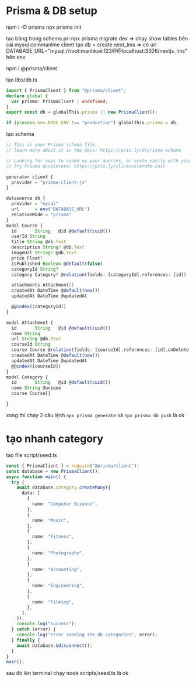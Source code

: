 # Prisma & DB setup

npm i -D prisma
npx prisma init

tạo bảng trong schema.pri
npx prisma migrate dev
=> chạy show tables bên cái mysql commanline client
tạo db = create next_lms
=> có url DATABASE_URL="mysql://root:manhkoiii123@@localhost:3306/nextjs_lms" bên env

npm i @prisma/client

tạo libs/db.ts

```ts
import { PrismaClient } from "@prisma/client";
declare global {
  var prisma: PrismaClient | undefined;
}
export const db = globalThis.prisma || new PrismaClient();

if (process.env.NODE_ENV !== "production") globalThis.prisma = db;
```

tạo schema

```ts
// This is your Prisma schema file,
// learn more about it in the docs: https://pris.ly/d/prisma-schema

// Looking for ways to speed up your queries, or scale easily with your serverless or edge functions?
// Try Prisma Accelerate: https://pris.ly/cli/accelerate-init

generator client {
  provider = "prisma-client-js"
}

datasource db {
  provider = "mysql"
  url      = env("DATABASE_URL")
  relationMode = "prisma"
}
model Course {
  id       String   @id @default(cuid())
  userId String
  title String @db.Text
  description String? @db.Text
  imageUrl String? @db.Text
  price Float?
  isPublished Boolean @default(false)
  categoryId String?
  category Category? @relation(fields: [categoryId],references: [id])

  attachments Attachment[]
  createdAt DateTime @default(now())
  updatedAt DateTime @updatedAt

  @@index([categoryId])
}

model Attachment {
  id       String   @id @default(cuid())
  name String
  url String @db.Text
  courseId String
  course Course @relation(fields: [courseId],references: [id],onDelete: Cascade)
  createdAt DateTime @default(now())
  updatedAt DateTime @updatedAt
  @@index([courseId])
}
model Category {
  id       String   @id @default(cuid())
  name String @unique
  course Course[]

}
```

xong thì chạy 2 câu lệnh
`npx prisma generate` và `npx prisma db push` là ok

# tạo nhanh category

tạo file script/seed.ts

```ts
const { PrismaClient } = require("@prisma/client");
const database = new PrismaClient();
async function main() {
  try {
    await database.category.createMany({
      data: [
        {
          name: "Computer Science",
        },
        {
          name: "Music",
        },
        {
          name: "Fitness",
        },
        {
          name: "Photography",
        },
        {
          name: "Accounting",
        },
        {
          name: "Engineering",
        },
        {
          name: "Filming",
        },
      ],
    });
    console.log("success");
  } catch (error) {
    console.log("Error seeding the db categories", error);
  } finally {
    await database.$disconnect();
  }
}
main();
```

sau đó lên terminal chạy node scripts/seed.ts là ok
